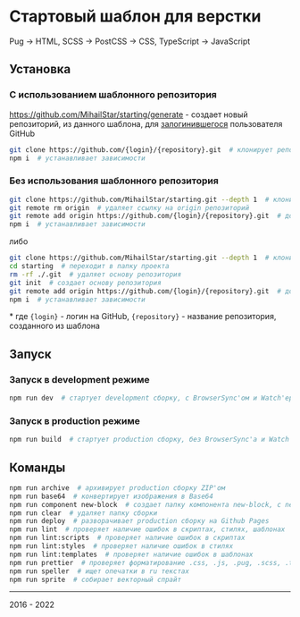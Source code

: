 # Стартовый шаблон для верстки

Pug -> HTML, SCSS -> PostCSS -> CSS, TypeScript -> JavaScript

## Установка

### С использованием шаблонного репозитория

https://github.com/MihailStar/starting/generate - создает новый репозиторий, из данного шаблона, для [залогинившегося](https://github.com/login?return_to=https%3A%2F%2Fgithub.com%2FMihailStar%2Fstarting) пользователя GitHub

```bash
git clone https://github.com/{login}/{repository}.git  # клонирует репозиторий
npm i  # устанавливает зависимости
```

### Без использования шаблонного репозитория

```bash
git clone https://github.com/MihailStar/starting.git --depth 1  # клонирует репозиторий
git remote rm origin  # удаляет ссылку на origin репозиторий
git remote add origin https://github.com/{login}/{repository}.git  # добавляет ссылку на origin репозиторий
npm i  # устанавливает зависимости
```

либо

```bash
git clone https://github.com/MihailStar/starting.git --depth 1  # клонирует репозиторий
cd starting  # переходит в папку проекта
rm -rf ./.git  # удаляет основу репозитория
git init  # создает основу репозитория
git remote add origin https://github.com/{login}/{repository}.git  # добавляет ссылку на origin репозиторий
npm i  # устанавливает зависимости
```

\* где `{login}` - логин на GitHub, `{repository}` - название репозитория, созданного из шаблона

## Запуск

### Запуск в development режиме

```bash
npm run dev  # стартует development сборку, с BrowserSync'ом и Watch'ером
```

### Запуск в production режиме

```bash
npm run build  # стартует production сборку, без BrowserSync'а и Watch'ера
```

## Команды

```bash
npm run archive  # архивирует production сборку ZIP'ом
npm run base64  # конвертирует изображения в Base64
npm run component new-block  # создает папку компонента new-block, с new-block.pug, new-block.scss, new-block.ts файлами
npm run clear  # удаляет папку сборки
npm run deploy  # разворачивает production сборку на Github Pages
npm run lint  # проверяет наличие ошибок в скриптах, стилях, шаблонах
npm run lint:scripts  # проверяет наличие ошибок в скриптах
npm run lint:styles  # проверяет наличие ошибок в стилях
npm run lint:templates  # проверяет наличие ошибок в шаблонах
npm run prettier  # проверяет форматирование .css, .js, .pug, .scss, .ts файлов согласно Prettier и Prettier Plugins
npm run speller  # ищет опечатки в ru текстах
npm run sprite  # собирает векторный спрайт
```

---

2016 - 2022
